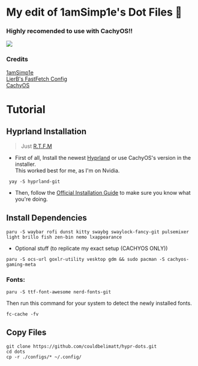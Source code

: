 # My edit of 1amSimp1e's Dot Files 📁


### Highly recomended to use with CachyOS!!

![](https://fuji.s-ul.eu/e8oXLpoo)

### Credits

[1amSimp1e](https://github.com/1amSimp1e/dots)\
[LierB's FastFetch Config](https://github.com/LierB/fastfetch) \
[CachyOS](https://cachyos.org)

# Tutorial

## Hyprland Installation

> Just [R.T.F.M](https://en.wikipedia.org/wiki/RTFM)

- First of all, Install the newest [Hyprland](https://hyprland.org/) or use CachyOS's  version in the installer. \
This worked best for me, as I'm on Nvidia.

 ```
  yay -S hyprland-git
 ```

- Then, follow the [Official Installation Guide](https://wiki.hyprland.org/Getting-Started/Installation/) to make sure you know what you're doing.

## Install Dependencies

```
paru -S waybar rofi dunst kitty swaybg swaylock-fancy-git pulsemixer light brillo fish zen-bin nemo lxappearance
```

- Optional stuff (to replicate my exact setup (CACHYOS ONLY))
```
paru -S ocs-url goxlr-utility vesktop gdm && sudo pacman -S cachyos-gaming-meta
```

### Fonts:

  ```
  paru -S ttf-font-awesome nerd-fonts-git
  ```

Then run this command for your system to detect the newly installed fonts.

```
fc-cache -fv
```

## Copy Files 

```
git clone https://github.com/couldbelimatt/hypr-dots.git
cd dots
cp -r ./configs/* ~/.config/
```


